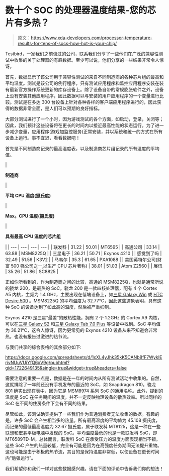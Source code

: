 # 数十个 SOC 的处理器温度结果-您的芯片有多热？

> 原文：<https://www.xda-developers.com/processor-temperature-results-for-tens-of-socs-how-hot-is-your-chip/>

Testbird，一家我们之前谈过的公司，联系我们分享了一些他们在广泛的兼容性测试中收集的关于处理器的有趣数据。至少可以说，他们分享的一些结果非常令人惊讶。

首先，数据显示了该公司用于兼容性测试的来自不同制造商的各种芯片组的最高和平均温度。测试是该公司的例行程序，只有测试应用程序和监控应用程序安装在装有最新官方操作系统更新的库存设备上。除了设备自带的常规膨胀软件之外，设备上没有安装其他应用程序，因此数据可以与安装的用户应用程序的一个变量进行比较。测试是在多达 300 台设备上针对各种各样的客户端应用程序进行的，因此获得的数据非常全面，是人们可以预期的良好指标。

大部分测试进行了一个小时，因为游戏测试的各个方面，如启动，登录，关闭等；因此，我们预计这些设备将在更长的时间内以接近最高性能的状态运行。为了进一步减少变量，应用程序(游戏加监控服务)正常安装，并以系统和统一的方式在所有设备上运行。事不宜迟，看看数据吧！

首先是不同制造商记录的最高温度表，以及制造商芯片组记录的所有温度的平均值。

| 

**制造商**

 | 

**平均 CPU 温度(摄氏度)**

 | 

**Max。CPU 温度(摄氏度)**

 | 

**具有最高 CPU 温度的芯片组**

 |
| --- | --- | --- | --- |
| 联发科 | 31.22 | 50.01 | MT6595 |
| 高通公司 | 33.14 | 63.88 | MSM8225Q |
| 三星电子 | 36.21 | 50.71 | Exynos 4210 |
| 感觉到了吗 | 32.49 | 51.56 | K3V2 |
| 马韦尔 | 35.3 | 61.65 | PXA1088 |
| 美国英特尔公司(财富 500 强公司之一ˌ以生产 CPU 芯片著称) | 38.01 | 51.03 | Atom Z2560 |
| 展讯 | 35.26 | 51.86 | SC8825 |

正如你所看到的，作为制造商之间的比较，高通的 MSM8225Q，也就是通常所说的骁龙 200，是最热的 SoC。骁龙 200 是一款四核处理器，配有 4 个 Cortex A5 内核，主频为 1.4 GHz，主要出现在低端设备上，如[三星 Galaxy Win](http://www.gsmarena.com/samsung_galaxy_win_i8550-5392.php) 或 [HTC Desire 500](http://www.gsmarena.com/htc_desire_500-5623.php) 。MSM8225Q 的平均温度为 32.77°C，因此这些迹象表明，具有这种 SoC 的设备达到了如此高的温度，然后被严重抑制。

Exynos 4210 是三星“最差”的散热性能，拥有 2 个 1.2GHz 的 Cortex A9 内核，可以在[三星 Galaxy S2](http://www.gsmarena.com/samsung_i9100_galaxy_s_ii-3621.php) 和[三星 Galaxy Tab 7.0 Plus](http://www.gsmarena.com/samsung_p6200_galaxy_tab_7_0_plus-4208.php) 等设备中找到。SoC 平均值为 36.21°C，这令人惊讶，因为更常见的 Exynos 4210 设备从来不知道会非常热，也没有报告过激进的热节流。

与我们共享的综合表格的其余部分如下:

https://docs.google.com/spreadsheets/d/1xXL4yJhk35kK5CANb8fF7WykIErivNUuVUiYfQ6xV9g/pubhtml?gid=1722649135&single=true&widget=true&headers=false

需要注意的重要一点是，数据是在一年的时间内从所有测试活动中收集的。自然，这就排除了一年前还没有手机发布的最近的 SoC，如 Snapdragon 810。骁龙 801 确实出现在表中，因为它是 MSM8974 系列 SoC 的通用名称。此外，提到的温度是 SoC 在任务期间的温度，并不一定反映物理设备的散热效率。所以同样的 SoC 在不同的住房条件下会有不同的结果。

尽管如此，该测试确实提供了一些我们作为普通消费者无法收集的数据。有趣的是，许多 SoC 会产生相当多的热量。所有最高温度的平均值为 45.108 摄氏度，而记录的最低最高温度为 32.67 摄氏度，属于联发科 MT8125，这是一种在一些联想和宏碁平板电脑中发现的 SoC。平均温度最低的也是一款联发科 SoC，即 MT6589TD-M。总体而言，联发科 SoC 在承受压力的温度方面表现相当不错。这些 SoC 产生的热量较低，完全有可能是因为在高强度任务期间无法提升重物。这也可能是由于积极的热节流，其目的是保持温度非常低，以使设备在更长时间内“勉强运行”。

我们希望你和我们一样对这些数据感兴趣。请在下面的评论中告诉我们你的想法！